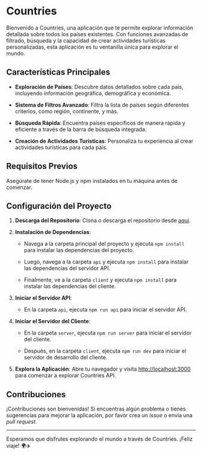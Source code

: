 # Countries

Bienvenido a Countries, una aplicación que te permite explorar información detallada sobre todos los países existentes. Con funciones avanzadas de filtrado, búsqueda y la capacidad de crear actividades turísticas personalizadas, esta aplicación es tu ventanilla única para explorar el mundo.

## Características Principales

- **Exploración de Países**: Descubre datos detallados sobre cada país, incluyendo información geográfica, demográfica y económica.

- **Sistema de Filtros Avanzado**: Filtra la lista de países según diferentes criterios, como región, continente, y más.

- **Búsqueda Rápida**: Encuentra países específicos de manera rápida y eficiente a través de la barra de búsqueda integrada.

- **Creación de Actividades Turísticas**: Personaliza tu experiencia al crear actividades turísticas para cada país.

## Requisitos Previos

Asegúrate de tener Node.js y npm instalados en tu máquina antes de comenzar.

## Configuración del Proyecto

1. **Descarga del Repositorio**: Clona o descarga el repositorio desde [aquí](url_del_repositorio).

2. **Instalación de Dependencias**:

    - Navega a la carpeta principal del proyecto y ejecuta `npm install` para instalar las dependencias del proyecto.

    - Luego, navega a la carpeta `api` y ejecuta `npm install` para instalar las dependencias del servidor API.

    - Finalmente, ve a la carpeta `client` y ejecuta `npm install` para instalar las dependencias del cliente.

3. **Iniciar el Servidor API**:

    - En la carpeta `api`, ejecuta `npm run api` para iniciar el servidor API.

4. **Iniciar el Servidor del Cliente**:

    - En la carpeta `server`, ejecuta `npm run server` para iniciar el servidor del cliente.

    - Después, en la carpeta `client`, ejecuta `npm run dev` para iniciar el servidor de desarrollo del cliente.

5. **Explora la Aplicación**: Abre tu navegador y visita [http://localhost:3000](http://localhost:3000) para comenzar a explorar Countries API.

## Contribuciones

¡Contribuciones son bienvenidas! Si encuentras algún problema o tienes sugerencias para mejorar la aplicación, por favor crea un *issue* o envía una *pull request*.

---

Esperamos que disfrutes explorando el mundo a través de Countries. ¡Feliz viaje! 🌍✈️

